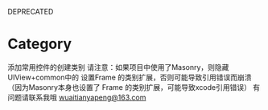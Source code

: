DEPRECATED
# Category
添加常用控件的创建类别
请注意：如果项目中使用了Masonry，则隐藏UIView+common中的  设置Frame  的类别扩展，否则可能导致引用错误而崩溃（因为Masonry本身也设置了 Frame  的类别扩展，可能导致xcode引用错误）
有问题请联系我哦 wuaitianyapeng@163.com
